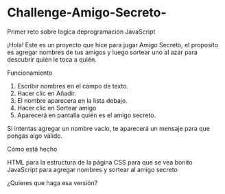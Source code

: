 # Challenge-Amigo-Secreto-
Primer reto sobre logica deprogramación JavaScript

¡Hola! Este es un proyecto que hice para jugar Amigo Secreto, el proposito es agregar nombres de tus amigos y luego sortear uno al azar para descubrir quién le toca a quién.


Funcionamiento
1. Escribir nombres en el campo de texto.
2. Hacer clic en Añadir.
3. El nombre aparecera en la lista debajo.
4. Hacer clic en Sortear amigo
5. Aparecerá en pantalla quién es el amigo secreto.

Si intentas agregar un nombre vacío, te aparecerá un mensaje para que pongas algo válido.

Cómo está hecho

HTML para la estructura de la página
CSS para que se vea bonito
JavaScript para agregar nombres y sortear al amigo secreto


¿Quieres que haga esa versión?
